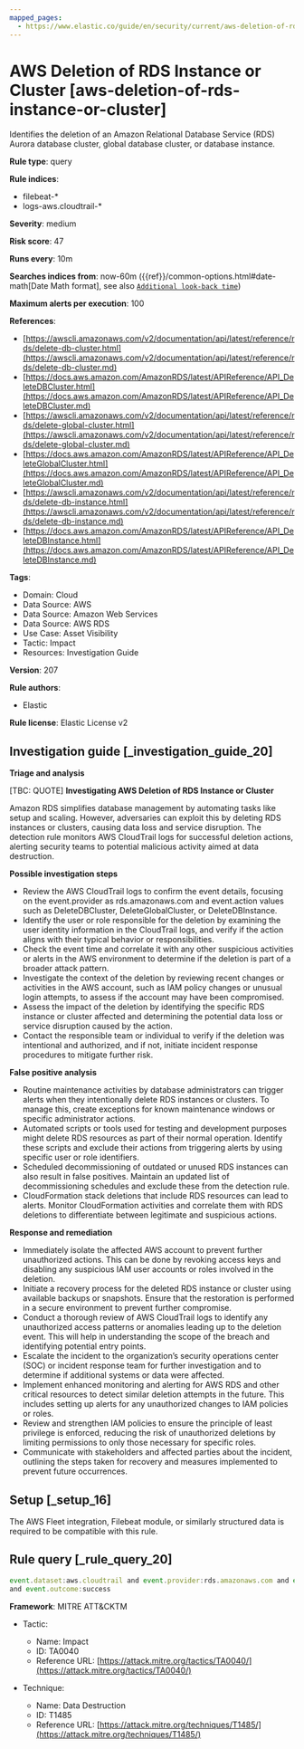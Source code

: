 ```yaml
---
mapped_pages:
  - https://www.elastic.co/guide/en/security/current/aws-deletion-of-rds-instance-or-cluster.html
---
```


# AWS Deletion of RDS Instance or Cluster [aws-deletion-of-rds-instance-or-cluster]

Identifies the deletion of an Amazon Relational Database Service (RDS) Aurora database cluster, global database cluster, or database instance.

**Rule type**: query

**Rule indices**:

* filebeat-*
* logs-aws.cloudtrail-*

**Severity**: medium

**Risk score**: 47

**Runs every**: 10m

**Searches indices from**: now-60m ({{ref}}/common-options.html#date-math[Date Math format], see also [`Additional look-back time`](docs-content://solutions/security/detect-and-alert/create-detection-rule.md#rule-schedule))

**Maximum alerts per execution**: 100

**References**:

* [https://awscli.amazonaws.com/v2/documentation/api/latest/reference/rds/delete-db-cluster.html](https://awscli.amazonaws.com/v2/documentation/api/latest/reference/rds/delete-db-cluster.md)
* [https://docs.aws.amazon.com/AmazonRDS/latest/APIReference/API_DeleteDBCluster.html](https://docs.aws.amazon.com/AmazonRDS/latest/APIReference/API_DeleteDBCluster.md)
* [https://awscli.amazonaws.com/v2/documentation/api/latest/reference/rds/delete-global-cluster.html](https://awscli.amazonaws.com/v2/documentation/api/latest/reference/rds/delete-global-cluster.md)
* [https://docs.aws.amazon.com/AmazonRDS/latest/APIReference/API_DeleteGlobalCluster.html](https://docs.aws.amazon.com/AmazonRDS/latest/APIReference/API_DeleteGlobalCluster.md)
* [https://awscli.amazonaws.com/v2/documentation/api/latest/reference/rds/delete-db-instance.html](https://awscli.amazonaws.com/v2/documentation/api/latest/reference/rds/delete-db-instance.md)
* [https://docs.aws.amazon.com/AmazonRDS/latest/APIReference/API_DeleteDBInstance.html](https://docs.aws.amazon.com/AmazonRDS/latest/APIReference/API_DeleteDBInstance.md)

**Tags**:

* Domain: Cloud
* Data Source: AWS
* Data Source: Amazon Web Services
* Data Source: AWS RDS
* Use Case: Asset Visibility
* Tactic: Impact
* Resources: Investigation Guide

**Version**: 207

**Rule authors**:

* Elastic

**Rule license**: Elastic License v2

## Investigation guide [_investigation_guide_20]

**Triage and analysis**

[TBC: QUOTE]
**Investigating AWS Deletion of RDS Instance or Cluster**

Amazon RDS simplifies database management by automating tasks like setup and scaling. However, adversaries can exploit this by deleting RDS instances or clusters, causing data loss and service disruption. The detection rule monitors AWS CloudTrail logs for successful deletion actions, alerting security teams to potential malicious activity aimed at data destruction.

**Possible investigation steps**

* Review the AWS CloudTrail logs to confirm the event details, focusing on the event.provider as rds.amazonaws.com and event.action values such as DeleteDBCluster, DeleteGlobalCluster, or DeleteDBInstance.
* Identify the user or role responsible for the deletion by examining the user identity information in the CloudTrail logs, and verify if the action aligns with their typical behavior or responsibilities.
* Check the event time and correlate it with any other suspicious activities or alerts in the AWS environment to determine if the deletion is part of a broader attack pattern.
* Investigate the context of the deletion by reviewing recent changes or activities in the AWS account, such as IAM policy changes or unusual login attempts, to assess if the account may have been compromised.
* Assess the impact of the deletion by identifying the specific RDS instance or cluster affected and determining the potential data loss or service disruption caused by the action.
* Contact the responsible team or individual to verify if the deletion was intentional and authorized, and if not, initiate incident response procedures to mitigate further risk.

**False positive analysis**

* Routine maintenance activities by database administrators can trigger alerts when they intentionally delete RDS instances or clusters. To manage this, create exceptions for known maintenance windows or specific administrator actions.
* Automated scripts or tools used for testing and development purposes might delete RDS resources as part of their normal operation. Identify these scripts and exclude their actions from triggering alerts by using specific user or role identifiers.
* Scheduled decommissioning of outdated or unused RDS instances can also result in false positives. Maintain an updated list of decommissioning schedules and exclude these from the detection rule.
* CloudFormation stack deletions that include RDS resources can lead to alerts. Monitor CloudFormation activities and correlate them with RDS deletions to differentiate between legitimate and suspicious actions.

**Response and remediation**

* Immediately isolate the affected AWS account to prevent further unauthorized actions. This can be done by revoking access keys and disabling any suspicious IAM user accounts or roles involved in the deletion.
* Initiate a recovery process for the deleted RDS instance or cluster using available backups or snapshots. Ensure that the restoration is performed in a secure environment to prevent further compromise.
* Conduct a thorough review of AWS CloudTrail logs to identify any unauthorized access patterns or anomalies leading up to the deletion event. This will help in understanding the scope of the breach and identifying potential entry points.
* Escalate the incident to the organization’s security operations center (SOC) or incident response team for further investigation and to determine if additional systems or data were affected.
* Implement enhanced monitoring and alerting for AWS RDS and other critical resources to detect similar deletion attempts in the future. This includes setting up alerts for any unauthorized changes to IAM policies or roles.
* Review and strengthen IAM policies to ensure the principle of least privilege is enforced, reducing the risk of unauthorized deletions by limiting permissions to only those necessary for specific roles.
* Communicate with stakeholders and affected parties about the incident, outlining the steps taken for recovery and measures implemented to prevent future occurrences.


## Setup [_setup_16]

The AWS Fleet integration, Filebeat module, or similarly structured data is required to be compatible with this rule.


## Rule query [_rule_query_20]

```js
event.dataset:aws.cloudtrail and event.provider:rds.amazonaws.com and event.action:(DeleteDBCluster or DeleteGlobalCluster or DeleteDBInstance)
and event.outcome:success
```

**Framework**: MITRE ATT&CKTM

* Tactic:

    * Name: Impact
    * ID: TA0040
    * Reference URL: [https://attack.mitre.org/tactics/TA0040/](https://attack.mitre.org/tactics/TA0040/)

* Technique:

    * Name: Data Destruction
    * ID: T1485
    * Reference URL: [https://attack.mitre.org/techniques/T1485/](https://attack.mitre.org/techniques/T1485/)



